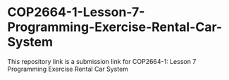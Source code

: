 # COP2664-1-Lesson-7-Programming-Exercise-Rental-Car-System
This repository link is a submission link for COP2664-1: Lesson 7 Programming Exercise Rental Car System
